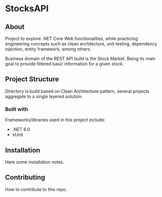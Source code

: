 # StocksAPI
## About
Project to explore .NET Core Web functionalities, while practicing engineering concepts such as clean architecture, unit testing, dependency injection, entity framework, among others. 

Business domain of the REST API build is the Stock Market. Being its main goal to provide filtered basic information for a given stock.

## Project Structure
Directory is build based on Clean Architecture pattern, several projects aggregate to a single layered solution.

### Built with
Frameworks/libraries used in this project include:
- .NET 6.0
- xUnit

## Installation
Here some installation notes.

## Contributing
How to contribute to this repo.
